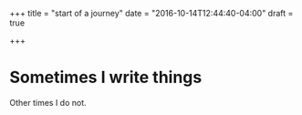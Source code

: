 +++
title = "start of a journey"
date = "2016-10-14T12:44:40-04:00"
draft = true

+++

# Sometimes I write things

Other times I do not.
